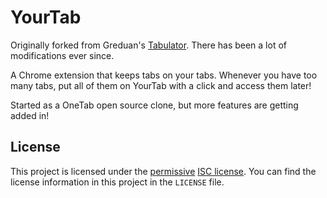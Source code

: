# YourTab

Originally forked from Greduan's [Tabulator](https://github.com/Greduan/chrome-ext-tabulator). There has been a lot of modifications ever since.

A Chrome extension that keeps tabs on your tabs. Whenever you have too many tabs, put all of them on YourTab with a click and access them later!

Started as a OneTab open source clone, but more features are getting added in!

## License

This project is licensed under the [permissive][per] [ISC license][lic].  You
can find the license information in this project in the `LICENSE` file.

[per]: https://en.wikipedia.org/wiki/Permissive_free_software_licence
[lic]: https://en.wikipedia.org/wiki/ISC_license
